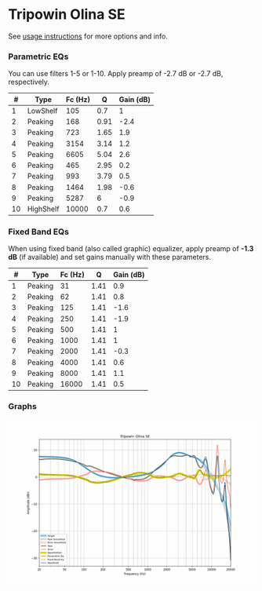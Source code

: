 # Tripowin Olina SE
See [usage instructions](https://github.com/jaakkopasanen/AutoEq#usage) for more options and info.

### Parametric EQs
You can use filters 1-5 or 1-10. Apply preamp of -2.7 dB or -2.7 dB, respectively.

|   # | Type      |   Fc (Hz) |    Q |   Gain (dB) |
|-----|-----------|-----------|------|-------------|
|   1 | LowShelf  |       105 | 0.7  |         1   |
|   2 | Peaking   |       168 | 0.91 |        -2.4 |
|   3 | Peaking   |       723 | 1.65 |         1.9 |
|   4 | Peaking   |      3154 | 3.14 |         1.2 |
|   5 | Peaking   |      6605 | 5.04 |         2.6 |
|   6 | Peaking   |       465 | 2.95 |         0.2 |
|   7 | Peaking   |       993 | 3.79 |         0.5 |
|   8 | Peaking   |      1464 | 1.98 |        -0.6 |
|   9 | Peaking   |      5287 | 6    |        -0.9 |
|  10 | HighShelf |     10000 | 0.7  |         0.6 |

### Fixed Band EQs
When using fixed band (also called graphic) equalizer, apply preamp of **-1.3 dB** (if available) and set gains manually with these parameters.

|   # | Type    |   Fc (Hz) |    Q |   Gain (dB) |
|-----|---------|-----------|------|-------------|
|   1 | Peaking |        31 | 1.41 |         0.9 |
|   2 | Peaking |        62 | 1.41 |         0.8 |
|   3 | Peaking |       125 | 1.41 |        -1.6 |
|   4 | Peaking |       250 | 1.41 |        -1.9 |
|   5 | Peaking |       500 | 1.41 |         1   |
|   6 | Peaking |      1000 | 1.41 |         1   |
|   7 | Peaking |      2000 | 1.41 |        -0.3 |
|   8 | Peaking |      4000 | 1.41 |         0.6 |
|   9 | Peaking |      8000 | 1.41 |         1.1 |
|  10 | Peaking |     16000 | 1.41 |         0.5 |

### Graphs
![](./Tripowin%20Olina%20SE.png)
